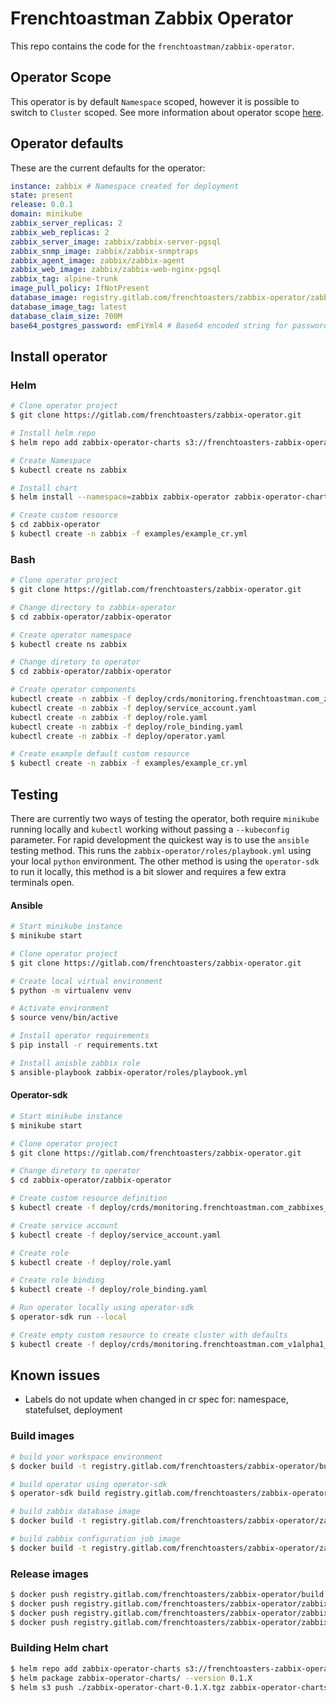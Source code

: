 # Frenchtoastman Zabbix Operator

This repo contains the code for the `frenchtoastman/zabbix-operator`. 

## Operator Scope

This operator is by default `Namespace` scoped, however it is possible to switch to `Cluster` scoped. See more information about operator scope 
[here](https://github.com/operator-framework/operator-sdk/blob/master/website/content/en/docs/operator-scope.md).

## Operator defaults

These are the current defaults for the operator:

```yaml
instance: zabbix # Namespace created for deployment
state: present
release: 0.0.1
domain: minikube
zabbix_server_replicas: 2
zabbix_web_replicas: 2
zabbix_server_image: zabbix/zabbix-server-pgsql
zabbix_snmp_image: zabbix/zabbix-snmptraps
zabbix_agent_image: zabbix/zabbix-agent
zabbix_web_image: zabbix/zabbix-web-nginx-pgsql
zabbix_tag: alpine-trunk
image_pull_policy: IfNotPresent
database_image: registry.gitlab.com/frenchtoasters/zabbix-operator/zabbix-database-postgres
database_image_tag: latest
database_claim_size: 700M
base64_postgres_password: emFiYml4 # Base64 encoded string for password
```

## Install operator

### Helm

```bash
# Clone operator project
$ git clone https://gitlab.com/frenchtoasters/zabbix-operator.git

# Install helm repo
$ helm repo add zabbix-operator-charts s3://frenchtoasters-zabbix-operator/charts

# Create Namespace
$ kubectl create ns zabbix

# Install chart
$ helm install --namespace=zabbix zabbix-operator zabbix-operator-charts/zabbix-operator-chart

# Create custom resource
$ cd zabbix-operator
$ kubectl create -n zabbix -f examples/example_cr.yml
```

### Bash
```bash
# Clone operator project
$ git clone https://gitlab.com/frenchtoasters/zabbix-operator.git

# Change directory to zabbix-operator
$ cd zabbix-operator/zabbix-operator

# Create operator namespace
$ kubectl create ns zabbix

# Change diretory to operator
$ cd zabbix-operator/zabbix-operator

# Create operator components 
kubectl create -n zabbix -f deploy/crds/monitoring.frenchtoastman.com_zabbixes_crd.yaml
kubectl create -n zabbix -f deploy/service_account.yaml
kubectl create -n zabbix -f deploy/role.yaml
kubectl create -n zabbix -f deploy/role_binding.yaml
kubectl create -n zabbix -f deploy/operator.yaml

# Create example default custom resource
$ kubectl create -n zabbix -f examples/example_cr.yml
```

## Testing 

There are currently two ways of testing the operator, both require `minikube` running locally and `kubectl` working
without passing a `--kubeconfig` parameter. For rapid development the quickest way is to use the `ansible` testing
method. This runs the `zabbix-operator/roles/playbook.yml` using your local `python` environment. The other method is 
using the `operator-sdk` to run it locally, this method is a bit slower and requires a few extra terminals open. 

#### Ansible

```bash
# Start minikube instance
$ minikube start

# Clone operator project
$ git clone https://gitlab.com/frenchtoasters/zabbix-operator.git

# Create local virtual environment 
$ python -m virtualenv venv

# Activate environment
$ source venv/bin/active

# Install operator requirements
$ pip install -r requirements.txt

# Install anisble zabbix role
$ ansible-playbook zabbix-operator/roles/playbook.yml
```

#### Operator-sdk

```bash
# Start minikube instance
$ minikube start

# Clone operator project
$ git clone https://gitlab.com/frenchtoasters/zabbix-operator.git

# Change diretory to operator
$ cd zabbix-operator/zabbix-operator

# Create custom resource definition
$ kubectl create -f deploy/crds/monitoring.frenchtoastman.com_zabbixes_crd.yaml

# Create service account
$ kubectl create -f deploy/service_account.yaml

# Create role
$ kubectl create -f deploy/role.yaml

# Create role binding
$ kubectl create -f deploy/role_binding.yaml

# Run operator locally using operator-sdk
$ operator-sdk run --local

# Create empty custom resource to create cluster with defaults
$ kubectl create -f deploy/crds/monitoring.frenchtoastman.com_v1alpha1_zabbix_cr.yaml 
```

## Known issues

* Labels do not update when changed in cr spec for: namespace, statefulset, deployment

### Build images

```bash
# build your workspace environment
$ docker build -t registry.gitlab.com/frenchtoasters/zabbix-operator/build:latest .

# build operator using operator-sdk
$ operator-sdk build registry.gitlab.com/frenchtoasters/zabbix-operator/zabbix-operator:latest

# build zabbix database image
$ docker build -t registry.gitlab.com/frenchtoasters/zabbix-operator/zabbix-database-postgres:latest -f zabbix-database/Dockerfile .

# build zabbix configuration job image
$ docker build -t registry.gitlab.com/frenchtoasters/zabbix-operator/zabbix-config-job:latest -f zabbix-job/Dockerfile .
```

### Release images

```bash
$ docker push registry.gitlab.com/frenchtoasters/zabbix-operator/build:latest
$ docker push registry.gitlab.com/frenchtoasters/zabbix-operator/zabbix-operator:latest
$ docker push registry.gitlab.com/frenchtoasters/zabbix-operator/zabbix-database-postgres:latest
$ docker push registry.gitlab.com/frenchtoasters/zabbix-operator/zabbix-config-job:latest
```

### Building Helm chart

```bash
$ helm repo add zabbix-operator-charts s3://frenchtoasters-zabbix-operator/charts
$ helm package zabbix-operator-charts/ --version 0.1.X
$ helm s3 push ./zabbix-operator-chart-0.1.X.tgz zabbix-operator-charts
```